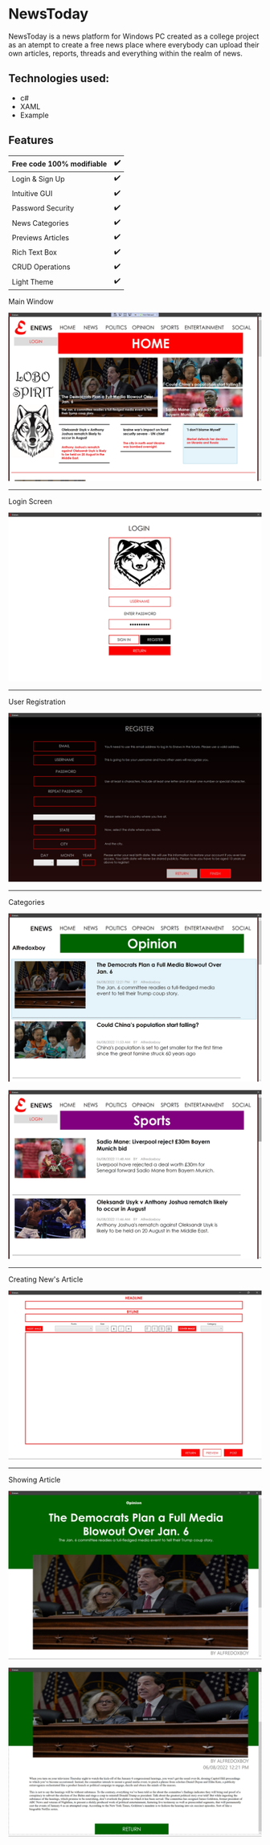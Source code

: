 
# NewsToday

NewsToday is a news platform for Windows PC created as a college project as an atempt to create a free news place where everybody can upload their own articles, reports, threads and everything within the realm of news. 



## Technologies used:

* c#
* XAML
* Example


## Features

| Free code 100% modifiable |:heavy_check_mark:|
|---------------------------|------------------|
| Login & Sign Up           |:heavy_check_mark:|
| Intuitive GUI             |:heavy_check_mark:|
| Password Security         |:heavy_check_mark:|
| News Categories           |:heavy_check_mark:|
| Previews Articles         |:heavy_check_mark:|
| Rich Text Box             |:heavy_check_mark:|
| CRUD Operations           |:heavy_check_mark:|
| Light Theme               |:heavy_check_mark:|

Main Window

![App Screenshot](Assets/01.jpg)

------------------------------------------------

Login Screen

![App Screenshot](Assets/02.jpg)

------------------------------------------------

User Registration

![App Screenshot](Assets/03.jpg)

------------------------------------------------

Categories

![App Screenshot](Assets/04.jpg)

![App Screenshot](Assets/06.jpg)

------------------------------------------------

Creating New's Article

![App Screenshot](Assets/05.jpg)

------------------------------------------------

Showing Article

![App Screenshot](Assets/07.jpg)

![App Screenshot](Assets/08.jpg)












